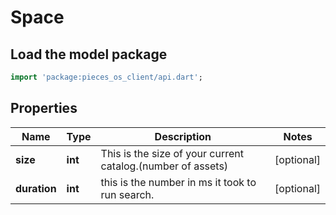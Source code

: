 # Space

## Load the model package
```dart
import 'package:pieces_os_client/api.dart';
```

## Properties
Name | Type | Description | Notes
------------ | ------------- | ------------- | -------------
**size** | **int** | This is the size of your current catalog.(number of assets) | [optional] 
**duration** | **int** | this is the number in ms it took to run search. | [optional] 




